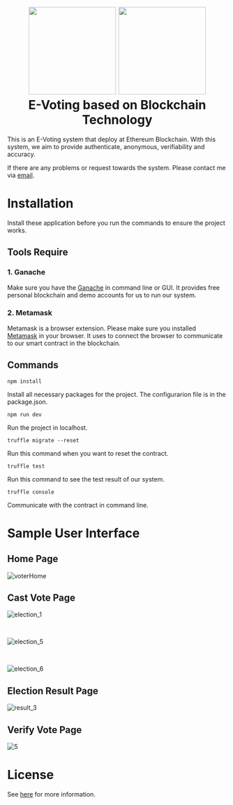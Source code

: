 <h1 align="center">
  <br>
  <a><img src="https://user-images.githubusercontent.com/63797235/159503670-70ee7fde-9d87-4393-9c22-f2a79ff00258.png" width="200"></a>
  <a><img src="https://user-images.githubusercontent.com/89331388/159509430-6657fce8-9e4c-4fe5-93dc-fc930aaaff26.png" width="200"></a>
  <br>  
    E-Voting based on Blockchain Technology
  <br>
</h1>
This is an E-Voting system that deploy at Ethereum Blockchain. With this system, we aim to provide authenticate, anonymous, verifiability and accuracy.

<br>

If there are any problems or request towards the system. Please contact me via [email](mailto:leechiahao0928@gmail.com?subject=Regarding%20Github_E-Voting).

# Installation

Install these application before you run the commands to ensure the project works.

## Tools Require

### 1. Ganache
Make sure you have the [Ganache](https://github.com/trufflesuite/ganache-ui) in command line or GUI. It provides free personal blockchain and demo accounts for us to run our system.

### 2. Metamask
Metamask is a browser extension. Please make sure you installed [Metamask](https://metamask.io/download/) in your browser. It uses to connect the browser to communicate to our smart contract in the blockchain.

## Commands
```npm install```

Install all necessary packages for the project. The configurarion file is in the package.json.

```npm run dev```

Run the project in localhost.

```truffle migrate --reset```

Run this command when you want to reset the contract.

```truffle test```

Run this command to see the test result of our system.

```truffle console```

Communicate with the contract in command line.


# Sample User Interface

## Home Page
![voterHome](https://user-images.githubusercontent.com/63797235/159505888-bbcc2466-ba7b-478c-80c9-50ff8a6d91d9.png)

## Cast Vote Page
![election_1](https://user-images.githubusercontent.com/63797235/159505960-e9c4d1bf-bbc1-4068-9127-2195ce2a9c1f.png)

<br>

![election_5](https://user-images.githubusercontent.com/63797235/159506030-59652cfd-07b7-4e01-83c5-6007dc82c262.png)

<br>

![election_6](https://user-images.githubusercontent.com/63797235/159506048-2f96ac66-1641-4358-b82a-16e015c34b0d.png)

## Election Result Page
![result_3](https://user-images.githubusercontent.com/63797235/159506084-192845d7-a4e3-4f78-87b4-50c98b305a01.png)

## Verify Vote Page
![5](https://user-images.githubusercontent.com/63797235/159506139-d6a48e77-37ed-4de4-902b-4e533dbe55bc.png)


# License
See [here](LICENSE) for more information.

